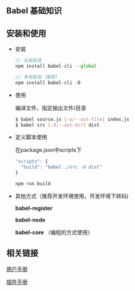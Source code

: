 ## Babel 基础知识

## 安装和使用

  * 安装
  
    ```js
    // 全局安装
    npm install babel-cli --global

    // 本地安装（推荐)
    npm install babel-cli -D
    ```
  * 使用

    编译文件，指定输出文件/目录
    
    ```sh
    $ babel source.js [-o/--out-file] index.js
    $ babel src [-d/--out-dir] dist
    ```
  * 定义脚本使用

    在package.json中scripts下

    ```js
    "scripts": {
      "build": "babel ./src -d dist"
    }

    npm run build
    ```
  
  * 其他方式（推荐开发环境使用，开发环境下转码)

    **babel-register**

    **babel-node**

    **babel-core**  （编程的方式使用）

    



## 相关链接
[用户手册](https://github.com/jamiebuilds/babel-handbook/blob/master/translations/zh-Hans/user-handbook.md)

[插件手册](https://github.com/jamiebuilds/babel-handbook/blob/master/translations/zh-Hans/plugin-handbook.md)